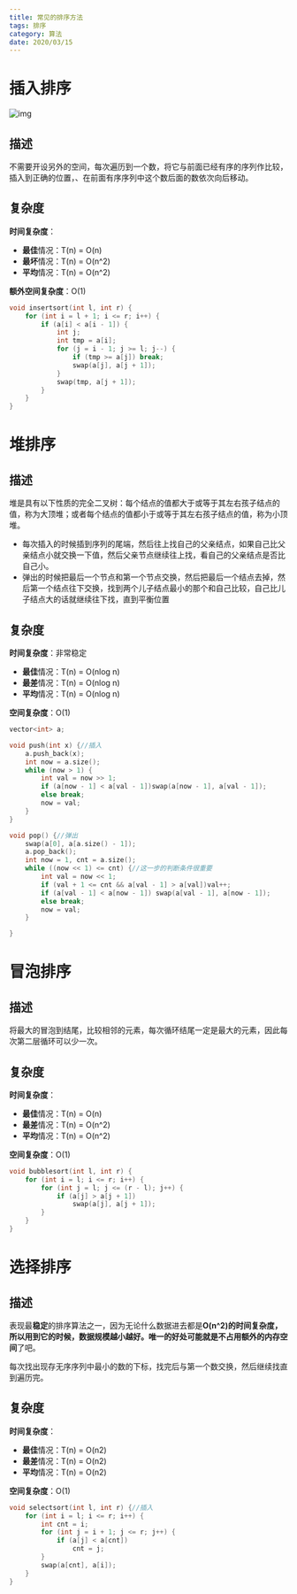 ```yaml
---
title: 常见的排序方法
tags: 排序
category: 算法
date: 2020/03/15
---
```


# 插入排序

![img](https://img-blog.csdn.net/20180608204907706?watermark/2/text/aHR0cHM6Ly9ibG9nLmNzZG4ubmV0L2xpYW5nX2d1/font/5a6L5L2T/fontsize/400/fill/I0JBQkFCMA==/dissolve/70)

## 描述

不需要开设另外的空间，每次遍历到一个数，将它与前面已经有序的序列作比较，插入到正确的位置，、在前面有序序列中这个数后面的数依次向后移动。

## 复杂度

**时间复杂度**：

- **最佳**情况：T(n) = O(n)
- **最坏**情况：T(n) = O(n^2)
- **平均**情况：T(n) = O(n^2)

**额外空间复杂度**：O(1)

~~~c++
void insertsort(int l, int r) {
    for (int i = l + 1; i <= r; i++) {
        if (a[i] < a[i - 1]) {
            int j;
            int tmp = a[i];
            for (j = i - 1; j >= l; j--) {
                if (tmp >= a[j]) break;
                swap(a[j], a[j + 1]);
            }
            swap(tmp, a[j + 1]);
        }
    }
}

~~~

# 堆排序

## 描述

​      堆是具有以下性质的完全二叉树：每个结点的值都大于或等于其左右孩子结点的值，称为大顶堆；或者每个结点的值都小于或等于其左右孩子结点的值，称为小顶堆。

- 每次插入的时候插到序列的尾端，然后往上找自己的父亲结点，如果自己比父亲结点小就交换一下值，然后父亲节点继续往上找，看自己的父亲结点是否比自己小。
- 弹出的时候把最后一个节点和第一个节点交换，然后把最后一个结点去掉，然后第一个结点往下交换，找到两个儿子结点最小的那个和自己比较，自己比儿子结点大的话就继续往下找，直到平衡位置

## 复杂度

**时间复杂度**：非常稳定

- **最佳**情况：T(n) = O(nlog n)
- **最差**情况：T(n) = O(nlog n)
- **平均**情况：T(n) = O(nlog n)

**空间复杂度**：O(1)

```c++
vector<int> a;

void push(int x) {//插入
    a.push_back(x);
    int now = a.size();
    while (now > 1) {
        int val = now >> 1;
        if (a[now - 1] < a[val - 1])swap(a[now - 1], a[val - 1]);
        else break;
        now = val;
    }
}

void pop() {//弹出
    swap(a[0], a[a.size() - 1]);
    a.pop_back();
    int now = 1, cnt = a.size();
    while ((now << 1) <= cnt) {//这一步的判断条件很重要
        int val = now << 1;
        if (val + 1 <= cnt && a[val - 1] > a[val])val++;
        if (a[val - 1] < a[now - 1]) swap(a[val - 1], a[now - 1]);
        else break;
        now = val;
    }

}

```

# 冒泡排序

## 描述

将最大的冒泡到结尾，比较相邻的元素，每次循环结尾一定是最大的元素，因此每次第二层循环可以少一次。

## 复杂度

**时间复杂度**：

- **最佳**情况：T(n) = O(n)
- **最差**情况：T(n) = O(n^2)
- **平均**情况：T(n) = O(n^2)

**空间复杂度**：O(1)

```c++
void bubblesort(int l, int r) {
    for (int i = l; i <= r; i++) {
        for (int j = l; j <= (r - l); j++) {
            if (a[j] > a[j + 1])
                swap(a[j], a[j + 1]);
        }
    }
}
```

# 选择排序

## 描述

​        表现最**稳定**的排序算法之一，因为无论什么数据进去都是**O(n^2)的时间复杂度，所以用到它的时候，数据规模越小越好。唯一的好处可能就是不占用额外的内存空间**了吧。

​     每次找出现存无序序列中最小的数的下标，找完后与第一个数交换，然后继续找直到遍历完。

## 复杂度

**时间复杂度**：

- **最佳**情况：T(n) = O(n2)
- **最差**情况：T(n) = O(n2)
- **平均**情况：T(n) = O(n2)

**空间复杂度**：O(1)

```c++
void selectsort(int l, int r) {//插入
    for (int i = l; i <= r; i++) {
        int cnt = i;
        for (int j = i + 1; j <= r; j++) {
            if (a[j] < a[cnt])
                cnt = j;
        }
        swap(a[cnt], a[i]);
    }
}
```


